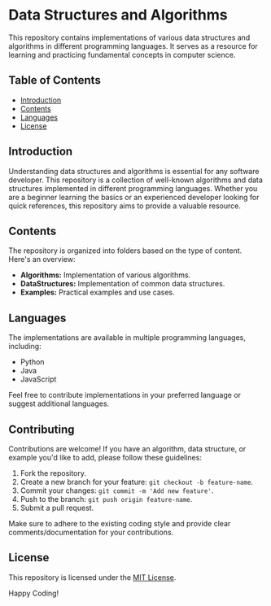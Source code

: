 # Data Structures and Algorithms

This repository contains implementations of various data structures and algorithms in different programming languages. It serves as a resource for learning and practicing fundamental concepts in computer science.

## Table of Contents

- [Introduction](#introduction)
- [Contents](#contents)
- [Languages](#languages)
- [License](#license)

## Introduction

Understanding data structures and algorithms is essential for any software developer. This repository is a collection of well-known algorithms and data structures implemented in different programming languages. Whether you are a beginner learning the basics or an experienced developer looking for quick references, this repository aims to provide a valuable resource.

## Contents

The repository is organized into folders based on the type of content. Here's an overview:

- **Algorithms:** Implementation of various algorithms.
- **DataStructures:** Implementation of common data structures.
- **Examples:** Practical examples and use cases.

## Languages

The implementations are available in multiple programming languages, including:

- Python
- Java
- JavaScript


Feel free to contribute implementations in your preferred language or suggest additional languages.

## Contributing

Contributions are welcome! If you have an algorithm, data structure, or example you'd like to add, please follow these guidelines:

1. Fork the repository.
2. Create a new branch for your feature: `git checkout -b feature-name`.
3. Commit your changes: `git commit -m 'Add new feature'`.
4. Push to the branch: `git push origin feature-name`.
5. Submit a pull request.

Make sure to adhere to the existing coding style and provide clear comments/documentation for your contributions.

## License

This repository is licensed under the [MIT License](LICENSE).

Happy Coding!
